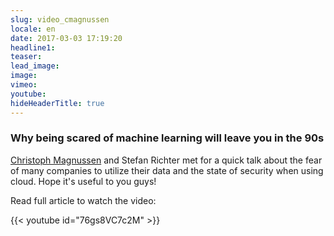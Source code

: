 ```yaml
---
slug: video_cmagnussen
locale: en
date: 2017-03-03 17:19:20
headline1:
teaser:
lead_image:
image:
vimeo:
youtube:
hideHeaderTitle: true
---
```


### Why being scared of machine learning will leave you in the 90s

[Christoph Magnussen](http://christophmagnussen.com/) and Stefan Richter met for a quick talk about the fear of many companies to utilize their data and the state of security when using cloud. Hope it's useful to you guys!

Read full article to watch the video:
<!--more-->
{{< youtube id="76gs8VC7c2M" >}}
